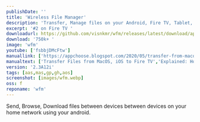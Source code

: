 ```yaml
---
publishDate: ''
title: 'Wireless File Manager'
description: 'Transfer, Manage files on your Android, Fire TV, Tablet, Phone (Internal Storage, External Storage) using any web browser.'
excerpt: '#2 on Fire TV '
downloadurl: https://github.com/visnkmr/wfm/releases/latest/download/app-release.apk
download: '750k+ '
image: 'wfm'
youtube: ['fsbbjDMcFtw']
manuallink: ['https://appchoose.blogspot.com/2020/05/transfer-from-macos-ios-to-fire-tv.html','hhttps://appchoose.blogspot.com/2020/05/explained-install-apk-android-tv.html']
manualtext: ['Transfer Files from MacOS, iOS to Fire TV','Explained: How to install App APKs on Android TVs ']
version: '2.3A12i'
tags: [aas,mas,gp,gh,aos]
screenshot: [images/wfm.webp]
oss: f
reponame: 'wfm'
---
```



Send, Browse, Download files between devices between devices on your home network using your android.